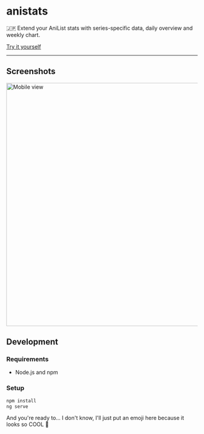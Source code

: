 # anistats

:jp: Extend your AniList stats with series-specific data, daily overview and weekly chart.

[Try it yourself](https://pizza61.github.io/anistats/)

<hr>

## Screenshots

<img src="https://i.imgur.com/GNDFeTF.png" alt="Mobile view" height="640">

## Development

### Requirements
* Node.js and npm

### Setup
```bash
npm install
ng serve
```

And you're ready to... I don't know, I'll just put an emoji here because it looks so COOL :dango:

